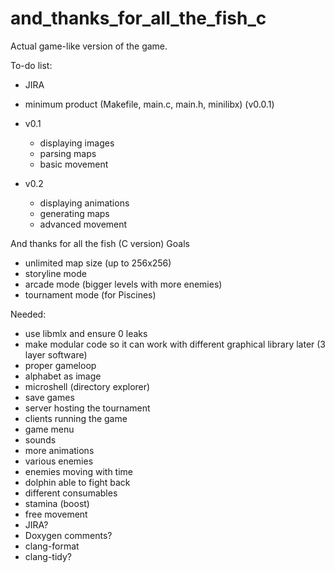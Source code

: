 # and_thanks_for_all_the_fish_c
Actual game-like version of the game.

To-do list:
 - JIRA
 - minimum product (Makefile, main.c, main.h, minilibx) (v0.0.1)
 
 - v0.1
   - displaying images
   - parsing maps
   - basic movement

 - v0.2
   - displaying animations
   - generating maps
   - advanced movement


And thanks for all the fish (C version)
Goals
 - unlimited map size (up to 256x256)
 - storyline mode
 - arcade mode (bigger levels with more enemies)
 - tournament mode (for Piscines)

Needed:
 - use libmlx and ensure 0 leaks
 - make modular code so it can work with different graphical library later (3 layer software)
 - proper gameloop
 - alphabet as image
 - microshell (directory explorer)
 - save games
 - server hosting the tournament
 - clients running the game
 - game menu
 - sounds
 - more animations
 - various enemies
 - enemies moving with time
 - dolphin able to fight back
 - different consumables
 - stamina (boost)
 - free movement
 - JIRA?
 - Doxygen comments?
 - clang-format
 - clang-tidy?